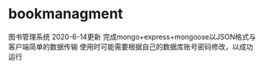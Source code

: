 # bookmanagment
图书管理系统
2020-6-14更新
    完成mongo+express+mongoose以JSON格式与客户端简单的数据传输
    使用时可能需要根据自己的数据库账号密码修改，以成功运行
